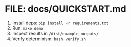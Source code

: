 # FILE: docs/QUICKSTART.md
1. Install deps: `pip install -r requirements.txt`
2. Run: `make demo`
3. Inspect results in `/dist/example_outputs/`
4. Verify determinism: `bash verify.sh`

